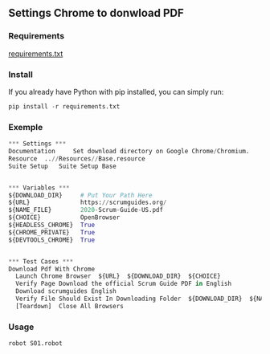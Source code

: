 ## Settings Chrome to donwload PDF

### Requirements

[requirements.txt](requirements.txt)

### Install

If you already have Python with pip installed, you can simply run:

```python
pip install -r requirements.txt
```

### Exemple

```python
*** Settings ***
Documentation     Set download directory on Google Chrome/Chromium.
Resource  ..//Resources//Base.resource
Suite Setup   Suite Setup Base


*** Variables ***
${DOWNLOAD_DIR}     # Put Your Path Here
${URL}              https://scrumguides.org/
${NAME_FILE}        2020-Scrum-Guide-US.pdf
${CHOICE}           OpenBrowser
${HEADLESS_CHROME}  True
${CHROME_PRIVATE}   True
${DEVTOOLS_CHROME}  True


*** Test Cases ***
Download Pdf With Chrome
  Launch Chrome Browser  ${URL}  ${DOWNLOAD_DIR}  ${CHOICE}
  Verify Page Download the official Scrum Guide PDF in English
  Download scrumguides English
  Verify File Should Exist In Downloading Folder  ${DOWNLOAD_DIR}  ${NAME_FILE}
  [Teardown]  Close All Browsers
```

### Usage

```python
robot S01.robot
```
